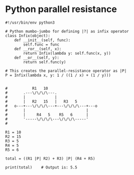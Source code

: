 # Python parallel resistance

    #!/usr/bin/env python3
    
    # Python mumbo-jumbo for defining |?| as infix operator
    class Infix(object):
        def __init__(self, func):
            self.func = func
        def __ror__(self, x):
            return Infix(lambda y: self.func(x, y))
        def __or__(self, y):
            return self.func(y)
    
    # This creates the parallel-resistance operator as |P|
    P = Infix(lambda x, y: 1 / ((1 / x) + (1 / y)))
    
    
    #           R1   10
    #       .---\/\/\/\---.
    #       |             |    
    #       |   R2   15   |   R3   5
    #   o---+---\/\/\/\---+---\/\/\/\---+---o
    #       |                           |
    #       |     R4   5    R5   6      |
    #       '-----\/\/\/\---\/\/\/\-----'
    #   
    
    R1 = 10
    R2 = 15
    R3 = 5
    R4 = 5
    R5 = 6
    
    total = ((R1 |P| R2) + R3) |P| (R4 + R5)

    print(total)    # Output is: 5.5

    
